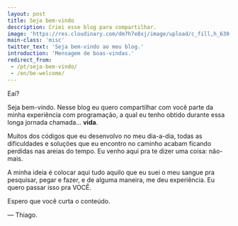 ```yaml
---
layout: post
title: Seja bem-vindo
description: Criei esse blog para compartilhar.
image: 'https://res.cloudinary.com/dm7h7e8xj/image/upload/c_fill,h_630,w_1200/v1501172974/Welcome-PNG-Transparent_pwc7ip.png'
main-class: 'misc'
twitter_text: 'Seja bem-vindo ao meu blog.'
introduction: 'Mensagem de boas-vindas.'
redirect_from:
 - /pt/seja-bem-vindo/
 - /en/be-welcome/
---
```


Eaí?

Seja bem-vindo. Nesse blog eu quero compartilhar com você parte da minha experiência com programação, a qual eu tenho obtido durante essa longa jornada chamada... **vida**.

Muitos dos códigos que eu desenvolvo no meu dia-a-dia, todas as dificuldades e soluções que eu encontro no caminho acabam ficando perdidas nas areias do tempo. Eu venho aqui pra te dizer uma coisa: não-mais.

A minha ideia é colocar aqui tudo aquilo que eu suei o meu sangue pra pesquisar, pegar e fazer, e de alguma maneira, me deu experiência. Eu quero passar isso pra VOCÊ.

Espero que você curta o conteúdo.

— Thiago.
